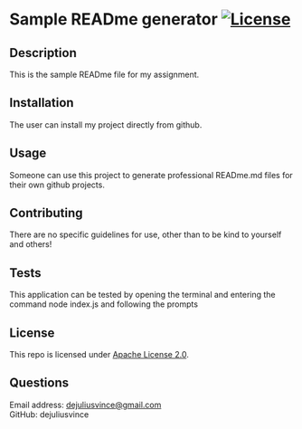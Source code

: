 # Sample READme generator [![License](https://img.shields.io/badge/License-Apache_2.0-blue.svg)](https://opensource.org/licenses/Apache-2.0) 

## Description
  This is the sample READme file for my assignment.



## Installation 
  The user can install my project directly from github.


## Usage
  Someone can use this project to generate professional READme.md files for their own github projects.



## Contributing
  There are no specific guidelines for use, other than to be kind to yourself and others!


## Tests
  This application can be tested by opening the terminal and entering the command node index.js and following the prompts


  ## License
  This repo is licensed under [Apache License 2.0](https://opensource.org/licenses/Apache-2.0).

  ## Questions
  Email address: dejuliusvince@gmail.com <br />
  GitHub: dejuliusvince

  